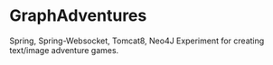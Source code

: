 # GraphAdventures

Spring, Spring-Websocket, Tomcat8, Neo4J Experiment for creating text/image adventure games.
